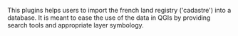 This plugins helps users to import the french land registry ('cadastre')
 into a database. It is meant to ease the use of the data in QGIs
 by providing search tools and appropriate layer symbology.
